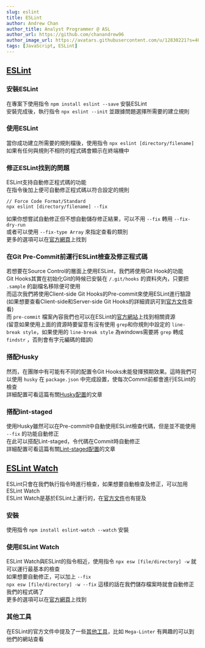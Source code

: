 ```yaml
---
slug: eslint
title: ESLint  
author: Andrew Chan
author_title: Analyst Programmer @ ASL
author_url: https://github.com/chanandrew96
author_image_url: https://avatars.githubusercontent.com/u/12830221?s=400&v=4
tags: [JavaScript, ESLint]
---
```


## [ESLint](https://eslint.org/)  

### 安裝ESLint  
在專案下使用指令 ` npm install eslint --save ` 安裝ESLint  
安裝完成後，執行指令 ` npx eslint --init ` 並跟據問題選擇所需要的建立規則  

### 使用ESLint  
當你成功建立所需要的規則檔後，使用指令 ` npx eslint [directory/filename] `  
如果有任何與規則不相符的程式碼會顯示在終端機中  

### 修正ESLint找到的問題  
ESLint支持自動修正程式碼的功能  
在指令後加上便可自動修正程式碼以符合設定的規則  
```
// Force Code Format/Standard
npx eslint [directory/filename] --fix
```
如果你想嘗試自動修正但不想自動儲存修正結果，可以不用 ` --fix ` 轉用 ` --fix-dry-run  `  
或者可以使用 ` --fix-type Array ` 來指定查看的類別  
更多的選項可以在[官方網頁](https://eslint.org/docs/user-guide/command-line-interface#options)上找到  

### 在Git Pre-Commit前運行ESLint檢查及修正程式碼  
若想要在Source Control的層面上使用ESLint，我們將使用Git Hook的功能  
Git Hooks其實在初始化Git的時候已安裝在 ` /.git/hooks ` 的資料夾內，只要把 ` .sample ` 的副檔名移除便可使用  
而這次我們將使用Client-side Git Hooks的Pre-commit來使用ESLint進行驗證  
(如果想要查看Client-side和Server-side Git Hooks的詳細資訊可到[官方文件](https://git-scm.com/book/en/v2/Customizing-Git-Git-Hooks)查看)  
而 ` pre-commit ` 檔案內容我們也可以在ESLint的[官方網站](https://eslint.org/docs/user-guide/integrations#source-control)上找到相關資源  
(留意如果使用上面的資源時要留意有沒有使用 ` grep `和你規則中設定的 ` line-break style `，如果使用的 ` line-break style ` 為windows需要將 ` grep ` 轉成 ` findstr ` ，否則會有字元編碼的錯誤)  

### 搭配Husky  
然而，在團隊中有可能有不同的配置令Git Hooks未能發揮預期效果。這時我們可以使用 ` husky ` 在 ` package.json ` 中完成設置，使每次Commit前都會進行ESLint的檢查  
詳細配置可看這篇有關[Husky配置](/blog/husky)的文章  

### 搭配lint-staged  
使用Husky雖然可以在Pre-commit中自動使用ESLint檢查代碼，但是並不能使用 ` --fix ` 的功能自動修正  
在此可以搭配Lint-staged，令代碼在Commit時自動修正  
詳細配置可看這篇有關[Lint-staged配置](/blog/lintStaged)的文章  

## [ESLint Watch](https://www.npmjs.com/package/eslint-watch)  
ESLint只會在我們執行指令時進行檢查，如果想要自動檢查及修正，可以加用ESLint Watch  
ESLint Watch是基於ESLint上運行的，在[官方文件](https://eslint.org/docs/user-guide/integrations#command-line-tools)也有提及  

### 安裝  
使用指令 ` npm install eslint-watch --watch ` 安裝  

### 使用ESLint Watch  
ESLint Watch與ESLint的指令相近，使用指令 ` npx esw [file/directory] -w ` 就可以運行最基本的檢查  
如果想要自動修正，可以加上 ` --fix `  
` npx esw [file/directory] -w --fix ` 這樣的話在我們儲存檔案時就會自動修正我們的程式碼了  
更多的選項可以在[官方網頁](https://www.npmjs.com/package/eslint-watch#optionsusage)上找到  

### 其他工具  
在ESLint的官方文件中提及了一些[其他工具](https://eslint.org/docs/user-guide/integrations#source-control)，比如 ` Mega-Linter ` 
有興趣的可以到他們的網站查看  
